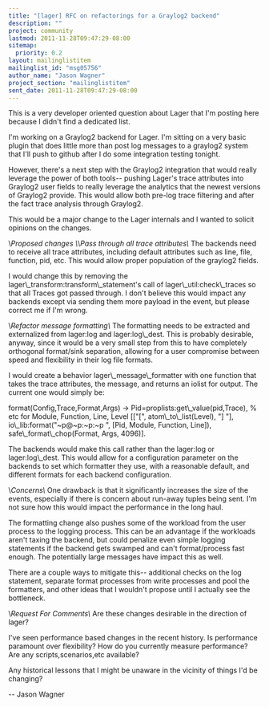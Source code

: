 ```yaml
---
title: "[lager] RFC on refactorings for a Graylog2 backend"
description: ""
project: community
lastmod: 2011-11-28T09:47:29-08:00
sitemap:
  priority: 0.2
layout: mailinglistitem
mailinglist_id: "msg05756"
author_name: "Jason Wagner"
project_section: "mailinglistitem"
sent_date: 2011-11-28T09:47:29-08:00
---
```



This is a very developer oriented question about Lager that I'm posting
here because I didn't find a dedicated list.

I'm working on a Graylog2 backend for Lager. I'm sitting on a very basic
plugin that does little more than post log messages to a graylog2 system
that I'll push to github after I do some integration testing tonight.

However, there's a next step with the Graylog2 integration that would
really leverage the power of both tools-- pushing Lager's trace attributes
into Graylog2 user fields to really leverage the analytics that the newest
versions of Graylog2 provide. This would allow both pre-log trace
filtering and after the fact trace analysis through Graylog2.

This would be a major change to the Lager internals and I wanted to solicit
opinions on the changes.

\\*Proposed changes
\\*\\*Pass through all trace attributes\\*
The backends need to receive all trace attributes, including default
attributes such as line, file, function, pid, etc. This would allow proper
population of the graylog2 fields.

I would change this by removing the lager\\_transform:transform\\_statement's
call of lager\\_util:check\\_traces so that all Traces got passed through. I
don't believe this would impact any backends except via sending them more
payload in the event, but please correct me if I'm wrong.

\\*Refactor message formatting\\*
The formatting needs to be extracted and externalized from lager:log and
lager:log\\_dest. This is probably desirable, anyway, since it would be a
very small step from this to have completely orthogonal format/sink
separation, allowing for a user compromise between speed and flexibility in
their log file formats.

I would create a behavior lager\\_message\\_formatter with one function that
takes the trace attributes, the message, and returns an iolist for output.
The current one would simply be:

format(Config,Trace,Format,Args) -&gt;
 Pid=proplists:get\\_value(pid,Trace),
 % etc for Module, Function, Line, Level
 [["[", atom\\_to\\_list(Level), "] "],
 io\\_lib:format("~p@~p:~p:~p ", [Pid, Module, Function, Line]),
 safe\\_format\\_chop(Format, Args, 4096)].

The backends would make this call rather than the lager:log or
lager:log\\_dest. This would allow for a configuration parameter on the
backends to set which formatter they use, with a reasonable default, and
different formats for each backend configuration.

\\*Concerns\\*
One drawback is that it significantly increases the size of the events,
especially if there is concern about run-away tuples being sent. I'm not
sure how this would impact the performance in the long haul.

The formatting change also pushes some of the workload from the user
process to the logging process. This can be an advantage if the workloads
aren't taxing the backend, but could penalize even simple logging
statements if the backend gets swamped and can't format/process fast
enough. The potentially large messages have impact this as well.

There are a couple ways to mitigate this-- additional checks on the log
statement, separate format processes from write processes and pool the
formatters, and other ideas that I wouldn't propose until I actually see
the bottleneck.

\\*Request For Comments\\*
Are these changes desirable in the direction of lager?

I've seen performance based changes in the recent history. Is performance
paramount over flexibility? How do you currently measure performance? Are
any scripts,scenarios,etc available?

Any historical lessons that I might be unaware in the vicinity of things
I'd be changing?

-- 
Jason Wagner
